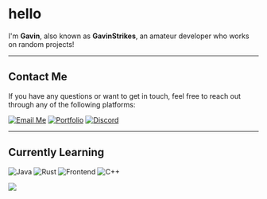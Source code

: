 # hello

I'm **Gavin**, also known as **GavinStrikes**, an amateur developer who works on random projects!

---

## Contact Me

If you have any questions or want to get in touch, feel free to reach out through any of the following platforms:

[![Email Me](https://img.shields.io/badge/Email%20Me-D14836?logo=gmail&logoColor=white&style=flat)](mailto:contact@gavinstrikes.wtf)
[![Portfolio](https://img.shields.io/badge/Portfolio-000000?logo=firefox&logoColor=white&style=flat)](https://gavinstrikes.wtf/)
[![Discord](https://img.shields.io/badge/Discord%20-%40gavinstrikes-7289DA?logo=discord&logoColor=white&style=flat)](https://discord.com/users/735581916887121943)



---

## Currently Learning
![Java](https://img.shields.io/badge/Java-007396?logo=openjdk&logoColor=white&style=flat)
![Rust](https://img.shields.io/badge/Rust-000000?logo=rust&logoColor=white&style=flat)
![Frontend](https://img.shields.io/badge/Frontend-61DAFB?logo=react&logoColor=white&style=flat)
![C++](https://img.shields.io/badge/C++-00599C?logo=cplusplus&logoColor=white&style=flat)

<p><img align="center" src="https://raw.githubusercontent.com/catppuccin/catppuccin/main/assets/footers/gray0_ctp_on_line.svg"/></p>
